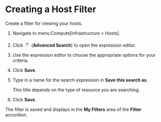 # Creating a Host Filter

Create a filter for viewing your hosts.

1.  Navigate to menu:Compute\[Infrastructure \> Hosts\].

2.  Click ![2125](/images/2125.png) (**Advanced Search**) to open the
    expression editor.

3.  Use the expression editor to choose the appropriate options for your
    criteria.

4.  Click **Save**.

5.  Type in a name for the search expression in **Save this search as**.

    <div class="note">

    This title depends on the type of resource you are searching.

    </div>

6.  Click **Save**.

The filter is saved and displays in the **My Filters** area of the
**Filter** accordion.
